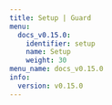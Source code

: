 ```yaml
---
title: Setup | Guard
menu:
  docs_v0.15.0:
    identifier: setup
    name: Setup
    weight: 30
menu_name: docs_v0.15.0
info:
  version: v0.15.0
---
```


